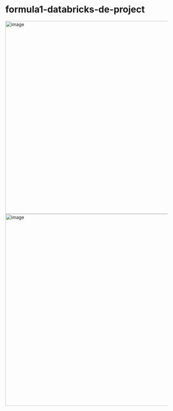 # formula1-databricks-de-project

<img width="1058" height="600" alt="image" src="https://github.com/user-attachments/assets/cb9f9d01-93fe-41be-ab84-c04c6ca02709" />



<img width="1067" height="597" alt="image" src="https://github.com/user-attachments/assets/6b38d458-d8b4-4f3f-a91e-a4c9b20a61af" />

